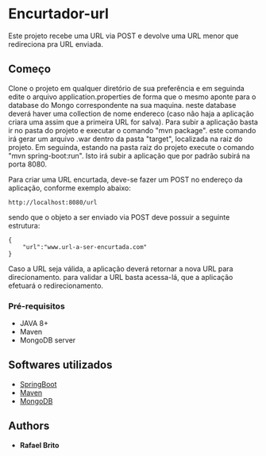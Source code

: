 # Encurtador-url

Este projeto recebe uma URL via POST e devolve uma URL menor que redireciona pra URL enviada.

## Começo

Clone o projeto em qualquer diretório de sua preferência e em seguinda edite o arquivo application.properties de forma que o mesmo aponte para o database do Mongo correspondente na sua maquina. neste database deverá haver uma collection de nome endereco (caso não haja a aplicação criara uma assim que a primeira URL for salva). 
Para subir a aplicação basta ir no pasta do projeto e executar o comando "mvn package". este comando irá gerar um arquivo .war dentro da pasta "target", localizada na raiz do projeto. Em seguinda, estando na pasta raiz do projeto execute o comando "mvn spring-boot:run". Isto irá subir a aplicação que por padrão subirá na porta 8080.

Para criar uma URL encurtada, deve-se fazer um POST no endereço da aplicação, conforme exemplo abaixo: 
```
http://localhost:8080/url
```
sendo que o objeto a ser enviado via POST deve possuir a seguinte estrutura:
```
{
    "url":"www.url-a-ser-encurtada.com"
}
```
Caso a URL seja válida, a aplicação deverá retornar a nova URL para direcionamento.
para validar a URL basta acessa-lá, que a aplicação efetuará o redirecionamento.

### Pré-requisitos

- JAVA 8+
- Maven
- MongoDB server

## Softwares utilizados

* [SpringBoot](hhttps://spring.io/projects/spring-boot)
* [Maven](https://maven.apache.org/)
* [MongoDB](https://docs.mongodb.com/manual/introduction/)


## Authors

* **Rafael Brito** 

